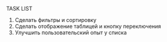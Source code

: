 TASK LIST
1. Сделать фильтры и сортировку
2. Сделать отображение таблицей и кнопку переключения
3. Улучшить пользовательский опыт у списка
